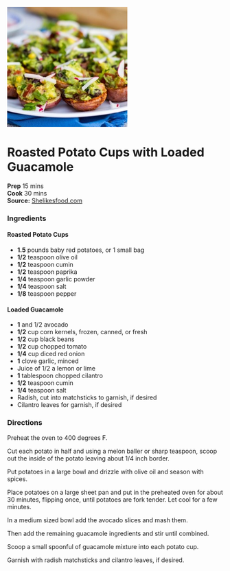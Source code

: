 [![](/images/1097499b-cccf-4a66-b6ea-0160622003b3.jpg)](http://www.shelikesfood.com/wp-content/uploads/2014/04/Roasted-Potatoes-filled-with-Loaded-Guacamole-7523.jpg)

#  Roasted Potato Cups with Loaded Guacamole


**Prep** 15 mins  
**Cook** 30 mins  
**Source:** [Shelikesfood.com](http://www.shelikesfood.com/1/post/2014/04/roasted-potato-cups-filled-loaded-guacamole-gfv.html)

###  Ingredients

#### Roasted Potato Cups
  *   **1.5** pounds baby red potatoes, or 1 small bag
  *   **1/2** teaspoon olive oil
  *   **1/2** teaspoon cumin
  *   **1/2** teaspoon paprika
  *   **1/4** teaspoon garlic powder
  *   **1/4** teaspoon salt
  *   **1/8** teaspoon pepper
#### Loaded Guacamole
  *   **1** and 1/2 avocado
  *   **1/2** cup corn kernels, frozen, canned, or fresh
  *   **1/2** cup black beans
  *   **1/2** cup chopped tomato
  *   **1/4** cup diced red onion
  *   **1** clove garlic, minced
  * Juice of 1/2 a lemon or lime
  *   **1** tablespoon chopped cilantro
  *   **1/2** teaspoon cumin
  *   **1/4** teaspoon salt
  * Radish, cut into matchsticks to garnish, if desired
  * Cilantro leaves for garnish, if desired

###  Directions

Preheat the oven to 400 degrees F.

Cut each potato in half and using a melon baller or sharp teaspoon, scoop out
the inside of the potato leaving about 1/4 inch border.

Put potatoes in a large bowl and drizzle with olive oil and season with
spices.

Place potatoes on a large sheet pan and put in the preheated oven for about 30
minutes, flipping once, until potatoes are fork tender. Let cool for a few
minutes.

In a medium sized bowl add the avocado slices and mash them.

Then add the remaining guacamole ingredients and stir until combined.

Scoop a small spoonful of guacamole mixture into each potato cup.

Garnish with radish matchsticks and cilantro leaves, if desired.

